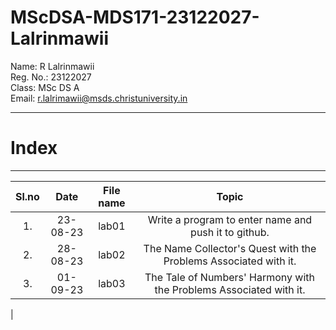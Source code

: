 # MScDSA-MDS171-23122027-Lalrinmawii

Name: R Lalrinmawii   
Reg. No.: 23122027   
Class: MSc DS A          
Email: r.lalrimawii@msds.christuniversity.in



***
# **Index**
***                              



|Sl.no|Date|File name|Topic|
|:----:|:----:|:---:|:----:|
|1.|23-08-23|lab01|Write a program to enter name and push it to github.|   
|2.|28-08-23|lab02|The Name Collector's Quest with the Problems Associated with it.|
|3.|01-09-23|lab03|The Tale of Numbers' Harmony with the Problems Associated with it.
|


